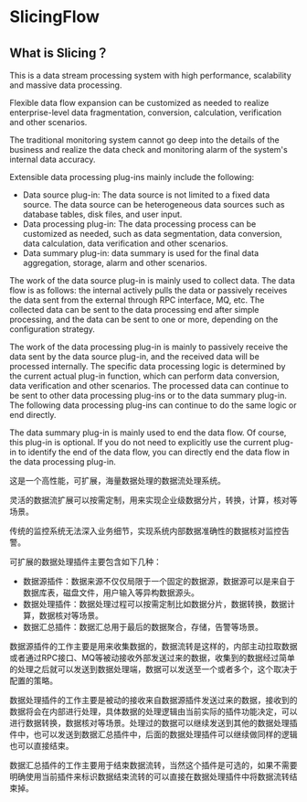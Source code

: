 # SlicingFlow

## What is Slicing？

This is a data stream processing system with high performance, scalability and massive data processing.

Flexible data flow expansion can be customized as needed to realize enterprise-level data fragmentation, conversion, calculation, verification and other scenarios.

The traditional monitoring system cannot go deep into the details of the business and realize the data check and monitoring alarm of the system's internal data accuracy.

Extensible data processing plug-ins mainly include the following:
- Data source plug-in: The data source is not limited to a fixed data source. The data source can be heterogeneous data sources such as database tables, disk files, and user input.
- Data processing plug-in: The data processing process can be customized as needed, such as data segmentation, data conversion, data calculation, data verification and other scenarios.
- Data summary plug-in: data summary is used for the final data aggregation, storage, alarm and other scenarios.


The work of the data source plug-in is mainly used to collect data. The data flow is as follows: the internal actively pulls the data or passively receives the data sent from the external through RPC interface, MQ, etc. The collected data can be sent to the data processing end after simple processing, and the data can be sent to one or more, depending on the configuration strategy.

The work of the data processing plug-in is mainly to passively receive the data sent by the data source plug-in, and the received data will be processed internally. The specific data processing logic is determined by the current actual plug-in function, which can perform data conversion, data verification and other scenarios. The processed data can continue to be sent to other data processing plug-ins or to the data summary plug-in. The following data processing plug-ins can continue to do the same logic or end directly.  

The data summary plug-in is mainly used to end the data flow. Of course, this plug-in is optional. If you do not need to explicitly use the current plug-in to identify the end of the data flow, you can directly end the data flow in the data processing plug-in.


这是一个高性能，可扩展，海量数据处理的数据流处理系统。

灵活的数据流扩展可以按需定制，用来实现企业级数据分片，转换，计算，核对等场景。

传统的监控系统无法深入业务细节，实现系统内部数据准确性的数据核对监控告警。

可扩展的数据处理插件主要包含如下几种：
- 数据源插件：数据来源不仅仅局限于一个固定的数据源，数据源可以是来自于数据库表，磁盘文件，用户输入等异构数据源头。
- 数据处理插件：数据处理过程可以按需定制比如数据分片，数据转换，数据计算，数据核对等场景。
- 数据汇总插件：数据汇总用于最后的数据聚合，存储，告警等场景。

数据源插件的工作主要是用来收集数据的，数据流转是这样的，内部主动拉取数据或者通过RPC接口、MQ等被动接收外部发送过来的数据，收集到的数据经过简单的处理之后就可以发送到数据处理端，数据可以发送至一个或者多个，这个取决于配置的策略。

数据处理插件的工作主要是被动的接收来自数据源插件发送过来的数据，接收到的数据将会在内部进行处理，具体数据的处理逻辑由当前实际的插件功能决定，可以进行数据转换，数据核对等场景。处理过的数据可以继续发送到其他的数据处理插件中，也可以发送到数据汇总插件中，后面的数据处理插件可以继续做同样的逻辑也可以直接结束。

数据汇总插件的工作主要用于结束数据流转，当然这个插件是可选的，如果不需要明确使用当前插件来标识数据结束流转的可以直接在数据处理插件中将数据流转结束掉。






